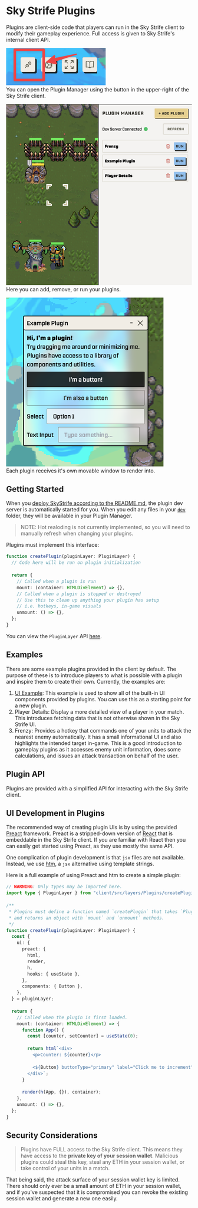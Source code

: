 # Sky Strife Plugins

Plugins are client-side code that players can run in the Sky Strife client to modify their gameplay experience. Full access is given to Sky Strife's internal client API.

![plugin button location](./public/button.png)  
You can open the Plugin Manager using the button in the upper-right of the Sky Strife client.

![plugin manager sidebar](./public/sidebar.png)  
Here you can add, remove, or run your plugins.

![example plugin window](./public/plugin_window.png)  
Each plugin receives it's own movable window to render into.

## Getting Started

When you [deploy SkyStrife according to the README.md](../../README.md#initial-dev-setup), the plugin dev server is automatically started for you.
When you edit any files in your [`dev`](./dev) folder, they will be available in your Plugin Manager.

> NOTE: Hot realoding is not currently implemented, so you will need to manually refresh when changing your plugins.

Plugins must implement this interface:

```typescript
function createPlugin(pluginLayer: PluginLayer) {
  // Code here will be run on plugin initialization

  return {
    // Called when a plugin is run
    mount: (container: HTMLDivElement) => {},
    // Called when a plugin is stopped or destroyed
    // Use this to clean up anything your plugin has setup
    // i.e. hotkeys, in-game visuals
    unmount: () => {},
  };
}
```

You can view the `PluginLayer` API [here](../client/src/layers/Plugins/createPluginLayer.ts).

## Examples

There are some example plugins provided in the client by default.
The purpose of these is to introduce players to what is possible with a plugin and inspire them to create their own.
Currently, the examples are:

1. [UI Example](dev/uiExample.md): This example is used to show all of the built-in UI components provided by plugins.
   You can use this as a starting point for a new plugin.
1. Player Details: Display a more detailed view of a player in your match.
   This introduces fetching data that is not otherwise shown in the Sky Strife UI.
1. Frenzy: Provides a hotkey that commands one of your units to attack the nearest enemy automatically.
   It has a small informational UI and also highlights the intended target in-game.
   This is a good introduction to gameplay plugins as it accesses enemy unit information, does some calculations, and issues an attack transaction on behalf of the user.

## Plugin API

Plugins are provided with a simplified API for interacting with the Sky Strife client.

## UI Development in Plugins

The recommended way of creating plugin UIs is by using the provided [Preact](https://preactjs.com/) framework.
Preact is a stripped-down version of [React](https://react.dev/) that is embeddable in the Sky Strife client.
If you are familiar with React then you can easily get started using Preact, as they use mostly the same API.

One complication of plugin development is that `jsx` files are not available.
Instead, we use [htm](https://github.com/developit/htm), a `jsx` alternative using template strings.

Here is a full example of using Preact and htm to create a simple plugin:

```typescript
// WARNING: Only types may be imported here.
import type { PluginLayer } from "client/src/layers/Plugins/createPluginLayer";

/**
 * Plugins must define a function named `createPlugin` that takes `PluginLayer`
 * and returns an object with `mount` and `unmount` methods.
 */
function createPlugin(pluginLayer: PluginLayer) {
  const {
    ui: {
      preact: {
        html,
        render,
        h,
        hooks: { useState },
      },
      components: { Button },
    },
  } = pluginLayer;

  return {
    // Called when the plugin is first loaded.
    mount: (container: HTMLDivElement) => {
      function App() {
        const [counter, setCounter] = useState(0);

        return html`<div>
          <p>Counter: ${counter}</p>

          <${Button} buttonType="primary" label="Click me to increment" onClick=${() => setCounter((c) => c + 1)} />
        </div>`;
      }

      render(h(App, {}), container);
    },
    unmount: () => {},
  };
}
```

## Security Considerations

> Plugins have FULL access to the Sky Strife client.
> This means they have access to the **private key of your session wallet**.
> Malicious plugins could steal this key, steal any ETH in your session wallet, or take control of your units in a match.

That being said, the attack surface of your session wallet key is limited.
There should only ever be a small amount of ETH in your session wallet, and if you've suspected that it is compromised you can revoke the existing session wallet and generate a new one easily.
